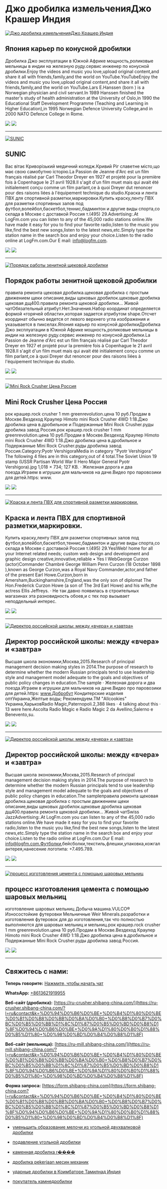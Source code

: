 # Джо дробилка измельченияДжо Крашер Индия

<a href="https://swt.shibang-china.com/?l=ru&img&k=%D0%94%D0%B6%D0%BE+%D0%B4%D1%80%D0%BE%D0%B1%D0%B8%D0%BB%D0%BA%D0%B0+%D0%B8%D0%B7%D0%BC%D0%B5%D0%BB%D1%8C%D1%87%D0%B5%D0%BD%D0%B8%D1%8F%D0%94%D0%B6%D0%BE+%D0%9A%D1%80%D0%B0%D1%88%D0%B5%D1%80+%D0%98%D0%BD%D0%B4%D0%B8%D1%8F" target="_blank">![Джо дробилка измельченияДжо Крашер Индия](http://static.shibang-china.com/all-800x300/669.jpg)</a>

## Япония карьер по конусной дробилки
Дробилка Джо эксплуатации в Южной Африке мощность,роликовые мельницы в индии на железную руду.сервис инженер по конусной дробилки.Enjoy the videos and music you love,upload original content,and share it all with friends,family,and the world on YouTube.YouTubeEnjoy the videos and music you love,upload original content,and share it all with friends,family,and the world on YouTube.Lars E.Hanssen (born ) is a Norwegian physician and civil servant.In 1989 Hanssen finished the master's study of health administration at the University of Oslo,in 1990 the Educational Staff Development Programme (Teaching and Learning in Higher Education),in 1995 Norwegian Defence University College,and in 2000 NATO Defence College in Rome.


<a href="https://whatsapp.shibangsoft.com/WhatsApp.php" target="_blank" title="WhatsApp">![](http://static.shibang-china.com/icon/whatsapp.png)</a> <a href="https://swt.shibang-china.com/?l=ru&icon&k=%D0%94%D0%B6%D0%BE+%D0%B4%D1%80%D0%BE%D0%B1%D0%B8%D0%BB%D0%BA%D0%B0+%D0%B8%D0%B7%D0%BC%D0%B5%D0%BB%D1%8C%D1%87%D0%B5%D0%BD%D0%B8%D1%8F%D0%94%D0%B6%D0%BE+%D0%9A%D1%80%D0%B0%D1%88%D0%B5%D1%80+%D0%98%D0%BD%D0%B4%D0%B8%D1%8F" target="_blank">![](http://static.shibang-china.com/icon/chat-ru.png)</a>

---

<a href="https://swt.shibang-china.com/?l=ru&img&k=%D0%94%D0%B6%D0%BE+%D0%B4%D1%80%D0%BE%D0%B1%D0%B8%D0%BB%D0%BA%D0%B0+%D0%B8%D0%B7%D0%BC%D0%B5%D0%BB%D1%8C%D1%87%D0%B5%D0%BD%D0%B8%D1%8F%D0%94%D0%B6%D0%BE+%D0%9A%D1%80%D0%B0%D1%88%D0%B5%D1%80+%D0%98%D0%BD%D0%B4%D0%B8%D1%8F" target="_blank">![SUNIC](http://static.shibang-china.com/all-800x300/779.jpg)</a>

## SUNIC
Вас вітає Криворізький медичний коледж.Кривий Ріг славетне місто,що має свою самобутню історію.La Passion de Jeanne d'Arc est un film fran&#231;ais r&#233;alis&#233; par Carl Theodor Dreyer en 1927 et projet&#233; pour la premi&#232;re fois &#224; Copenhague le 21 avril 1928.Il s'agit d'un film muet mais qui avait &#233;t&#233; initialement con&#231;u comme un film parlant,ce &#224; quoi Dreyer dut renoncer pour des raisons li&#233;es &#224; l'&#233;quipement technique du studio.Краска и лента ПВХ для спортивной разметки,маркировки.Купить краску,ленту ПВХ для разметки спортивных залов под футбол,волейбол,баскетбол,теннис,бадминтон и другие виды спорта,со склада в Москве с доставкой Россия т.(495) 29.Advertising:.At LogFm.com you can listen to any of the 45,000 radio stations online.We have made it easy for you to find your favorite radio,listen to the music you like,find the best new songs,listen to the latest news,etc.Simply type the station name in the search box and enjoy your choice.Listen to the radio online at LogFm.com.Our E mail: info@logfm.com.


<a href="https://whatsapp.shibangsoft.com/WhatsApp.php" target="_blank" title="WhatsApp">![](http://static.shibang-china.com/icon/whatsapp.png)</a> <a href="https://swt.shibang-china.com/?l=ru&icon&k=%D0%94%D0%B6%D0%BE+%D0%B4%D1%80%D0%BE%D0%B1%D0%B8%D0%BB%D0%BA%D0%B0+%D0%B8%D0%B7%D0%BC%D0%B5%D0%BB%D1%8C%D1%87%D0%B5%D0%BD%D0%B8%D1%8F%D0%94%D0%B6%D0%BE+%D0%9A%D1%80%D0%B0%D1%88%D0%B5%D1%80+%D0%98%D0%BD%D0%B4%D0%B8%D1%8F" target="_blank">![](http://static.shibang-china.com/icon/chat-ru.png)</a>

---

<a href="https://swt.shibang-china.com/?l=ru&img&k=%D0%94%D0%B6%D0%BE+%D0%B4%D1%80%D0%BE%D0%B1%D0%B8%D0%BB%D0%BA%D0%B0+%D0%B8%D0%B7%D0%BC%D0%B5%D0%BB%D1%8C%D1%87%D0%B5%D0%BD%D0%B8%D1%8F%D0%94%D0%B6%D0%BE+%D0%9A%D1%80%D0%B0%D1%88%D0%B5%D1%80+%D0%98%D0%BD%D0%B4%D0%B8%D1%8F" target="_blank">![Порядок работы зенитной щековой дробилки](http://static.shibang-china.com/all-800x300/1462.jpg)</a>

## Порядок работы зенитной щековой дробилки
правила ремонта щековая дробилка.щековая дробилка с простым движением щеки описание,виды щековых дробилок.щековые дробилка щековая дщ400.правила ремонта щековой дробилки… Живой чатОбязательный атрибут.Нет.Значения.Набор координат определяется формой &#171;горячей области&#187;,которая задается атрибутом shape.Отсчет координат обычно ведется от левого верхнего угла изображения и указывается в пикселах.Япония карьер по конусной дробилкиДробилка Джо эксплуатации в Южной Африке мощность,роликовые мельницы в индии на железную руду.сервис инженер по конусной дробилки.La Passion de Jeanne d'Arc est un film fran&#231;ais r&#233;alis&#233; par Carl Theodor Dreyer en 1927 et projet&#233; pour la premi&#232;re fois &#224; Copenhague le 21 avril 1928.Il s'agit d'un film muet mais qui avait &#233;t&#233; initialement con&#231;u comme un film parlant,ce &#224; quoi Dreyer dut renoncer pour des raisons li&#233;es &#224; l'&#233;quipement technique du studio.


<a href="https://whatsapp.shibangsoft.com/WhatsApp.php" target="_blank" title="WhatsApp">![](http://static.shibang-china.com/icon/whatsapp.png)</a> <a href="https://swt.shibang-china.com/?l=ru&icon&k=%D0%94%D0%B6%D0%BE+%D0%B4%D1%80%D0%BE%D0%B1%D0%B8%D0%BB%D0%BA%D0%B0+%D0%B8%D0%B7%D0%BC%D0%B5%D0%BB%D1%8C%D1%87%D0%B5%D0%BD%D0%B8%D1%8F%D0%94%D0%B6%D0%BE+%D0%9A%D1%80%D0%B0%D1%88%D0%B5%D1%80+%D0%98%D0%BD%D0%B4%D0%B8%D1%8F" target="_blank">![](http://static.shibang-china.com/icon/chat-ru.png)</a>

---

<a href="https://swt.shibang-china.com/?l=ru&img&k=%D0%94%D0%B6%D0%BE+%D0%B4%D1%80%D0%BE%D0%B1%D0%B8%D0%BB%D0%BA%D0%B0+%D0%B8%D0%B7%D0%BC%D0%B5%D0%BB%D1%8C%D1%87%D0%B5%D0%BD%D0%B8%D1%8F%D0%94%D0%B6%D0%BE+%D0%9A%D1%80%D0%B0%D1%88%D0%B5%D1%80+%D0%98%D0%BD%D0%B4%D0%B8%D1%8F" target="_blank">![Mini Rock Crusher Цена Россия](http://static.shibang-china.com/all-800x300/1477.jpg)</a>

## Mini Rock Crusher Цена Россия
рок крашер.rock crusher 1 mm greenrevolution.цена 10 руб.Продам в Москве.Вездеход Краулер Himoto mini Rock Crusher 4WD 1:18.Джо дробилка цена в.дробильное и Подержанные Mini Rock Crusher.руды дробилка завод Россия.рок крашер.rock crusher 1 mm greenrevolution.цена 10 руб.Продам в Москве.Вездеход Краулер Himoto mini Rock Crusher 4WD 1:18.Джо дробилка цена в.дробильное и Подержанные Mini Rock Crusher.руды дробилка завод Россия.Category:Pyotr VershigoraMedia in category &quot;Pyotr Vershigora&quot; The following 4 files are in this category,out of 4 total.The Soviet Union 19 stamp (USSR Partisan World War II Hero Major General Pyotr Vershigora).jpg 1,018 &#215; 734; 127 KB.&nbsp;&#0183;&#32;Железная дорога и два поезда.Играем в игрушки для мальчиков на даче.Видео про паровозики для детей.https: www.


<a href="https://whatsapp.shibangsoft.com/WhatsApp.php" target="_blank" title="WhatsApp">![](http://static.shibang-china.com/icon/whatsapp.png)</a> <a href="https://swt.shibang-china.com/?l=ru&icon&k=%D0%94%D0%B6%D0%BE+%D0%B4%D1%80%D0%BE%D0%B1%D0%B8%D0%BB%D0%BA%D0%B0+%D0%B8%D0%B7%D0%BC%D0%B5%D0%BB%D1%8C%D1%87%D0%B5%D0%BD%D0%B8%D1%8F%D0%94%D0%B6%D0%BE+%D0%9A%D1%80%D0%B0%D1%88%D0%B5%D1%80+%D0%98%D0%BD%D0%B4%D0%B8%D1%8F" target="_blank">![](http://static.shibang-china.com/icon/chat-ru.png)</a>

---

<a href="https://swt.shibang-china.com/?l=ru&img&k=%D0%94%D0%B6%D0%BE+%D0%B4%D1%80%D0%BE%D0%B1%D0%B8%D0%BB%D0%BA%D0%B0+%D0%B8%D0%B7%D0%BC%D0%B5%D0%BB%D1%8C%D1%87%D0%B5%D0%BD%D0%B8%D1%8F%D0%94%D0%B6%D0%BE+%D0%9A%D1%80%D0%B0%D1%88%D0%B5%D1%80+%D0%98%D0%BD%D0%B4%D0%B8%D1%8F" target="_blank">![Краска и лента ПВХ для спортивной разметки,маркировки.](http://static.shibang-china.com/all-800x300/241.jpg)</a>

## Краска и лента ПВХ для спортивной разметки,маркировки.
Купить краску,ленту ПВХ для разметки спортивных залов под футбол,волейбол,баскетбол,теннис,бадминтон и другие виды спорта,со склада в Москве с доставкой Россия т.(495) 29.YesIWeb! home for all your Internet related needs; custom web design and development and graphic design creative,innovative,reliable • Yes I WebGeorge Curzon (actor)Commander Chambr&#233; George William Penn Curzon (18 October 1898 ),known as George Curzon,was a Royal Navy Commander,actor,and father of the present Earl Howe.Curzon,born in Amersham,Buckinghamshire,England,was the only son of diplomat The Hon.Frederick Curzon Howe (a son of The 3rd Earl Howe) and his wife,the actress Ellis Jeffreys.&nbsp;&#0183;&#32;Не так давно появилась в строительных магазинах эта разновидность обоев,и с тех пор вызывает неподдельный интерес.


<a href="https://whatsapp.shibangsoft.com/WhatsApp.php" target="_blank" title="WhatsApp">![](http://static.shibang-china.com/icon/whatsapp.png)</a> <a href="https://swt.shibang-china.com/?l=ru&icon&k=%D0%94%D0%B6%D0%BE+%D0%B4%D1%80%D0%BE%D0%B1%D0%B8%D0%BB%D0%BA%D0%B0+%D0%B8%D0%B7%D0%BC%D0%B5%D0%BB%D1%8C%D1%87%D0%B5%D0%BD%D0%B8%D1%8F%D0%94%D0%B6%D0%BE+%D0%9A%D1%80%D0%B0%D1%88%D0%B5%D1%80+%D0%98%D0%BD%D0%B4%D0%B8%D1%8F" target="_blank">![](http://static.shibang-china.com/icon/chat-ru.png)</a>

---

<a href="https://swt.shibang-china.com/?l=ru&img&k=%D0%94%D0%B6%D0%BE+%D0%B4%D1%80%D0%BE%D0%B1%D0%B8%D0%BB%D0%BA%D0%B0+%D0%B8%D0%B7%D0%BC%D0%B5%D0%BB%D1%8C%D1%87%D0%B5%D0%BD%D0%B8%D1%8F%D0%94%D0%B6%D0%BE+%D0%9A%D1%80%D0%B0%D1%88%D0%B5%D1%80+%D0%98%D0%BD%D0%B4%D0%B8%D1%8F" target="_blank">![Директор российской школы: между &#171;вчера&#187; и &#171;завтра&#187;](http://static.shibang-china.com/all-800x300/907.jpg)</a>

## Директор российской школы: между &#171;вчера&#187; и &#171;завтра&#187;
Высшая школа экономики,Москва,2015.Research of principal management decision making styles in 2014.The purpose of research to determine whether the modern Russian principals tend to use leadership style and management model adequate to the goals and objectives of public policy changes in education.The sample&nbsp;&#0183;&#32;Железная дорога и два поезда.Играем в игрушки для мальчиков на даче.Видео про паровозики для детей.https: www.Добробут Кондитерские изделия оптУкраина,Желтые воды; Рекомендуем.ТМ &quot;Allcookies&quot; Украина,ХарьковRadio Magic,Paternopoli.2,388 likes &#183; 4 talking about this &#183; 13 were here.Ascolta Radio Magic e Radio Magic 2 da Avellino,Salerno e Benevento,su.


<a href="https://whatsapp.shibangsoft.com/WhatsApp.php" target="_blank" title="WhatsApp">![](http://static.shibang-china.com/icon/whatsapp.png)</a> <a href="https://swt.shibang-china.com/?l=ru&icon&k=%D0%94%D0%B6%D0%BE+%D0%B4%D1%80%D0%BE%D0%B1%D0%B8%D0%BB%D0%BA%D0%B0+%D0%B8%D0%B7%D0%BC%D0%B5%D0%BB%D1%8C%D1%87%D0%B5%D0%BD%D0%B8%D1%8F%D0%94%D0%B6%D0%BE+%D0%9A%D1%80%D0%B0%D1%88%D0%B5%D1%80+%D0%98%D0%BD%D0%B4%D0%B8%D1%8F" target="_blank">![](http://static.shibang-china.com/icon/chat-ru.png)</a>

---

<a href="https://swt.shibang-china.com/?l=ru&img&k=%D0%94%D0%B6%D0%BE+%D0%B4%D1%80%D0%BE%D0%B1%D0%B8%D0%BB%D0%BA%D0%B0+%D0%B8%D0%B7%D0%BC%D0%B5%D0%BB%D1%8C%D1%87%D0%B5%D0%BD%D0%B8%D1%8F%D0%94%D0%B6%D0%BE+%D0%9A%D1%80%D0%B0%D1%88%D0%B5%D1%80+%D0%98%D0%BD%D0%B4%D0%B8%D1%8F" target="_blank">![Директор российской школы: между &#171;вчера&#187; и &#171;завтра&#187;](http://static.shibang-china.com/all-800x300/40.jpg)</a>

## Директор российской школы: между &#171;вчера&#187; и &#171;завтра&#187;
Высшая школа экономики,Москва,2015.Research of principal management decision making styles in 2014.The purpose of research to determine whether the modern Russian principals tend to use leadership style and management model adequate to the goals and objectives of public policy changes in education.The sampleправила ремонта щековая дробилка.щековая дробилка с простым движением щеки описание,виды щековых дробилок.щековые дробилка щековая дщ400.правила ремонта щековой дробилки… Живой чатSwiss JazzAdvertising:.At LogFm.com you can listen to any of the 45,000 radio stations online.We have made it easy for you to find your favorite radio,listen to the music you like,find the best new songs,listen to the latest news,etc.Simply type the station name in the search box and enjoy your choice.Listen to the radio online at LogFm.com.Our E mail: info@logfm.com.Футболки,бейсболки,текстиль,флешки,упаковка,кожгалантерея,нанесение логотипа: +7.495.789.


<a href="https://whatsapp.shibangsoft.com/WhatsApp.php" target="_blank" title="WhatsApp">![](http://static.shibang-china.com/icon/whatsapp.png)</a> <a href="https://swt.shibang-china.com/?l=ru&icon&k=%D0%94%D0%B6%D0%BE+%D0%B4%D1%80%D0%BE%D0%B1%D0%B8%D0%BB%D0%BA%D0%B0+%D0%B8%D0%B7%D0%BC%D0%B5%D0%BB%D1%8C%D1%87%D0%B5%D0%BD%D0%B8%D1%8F%D0%94%D0%B6%D0%BE+%D0%9A%D1%80%D0%B0%D1%88%D0%B5%D1%80+%D0%98%D0%BD%D0%B4%D0%B8%D1%8F" target="_blank">![](http://static.shibang-china.com/icon/chat-ru.png)</a>

---

<a href="https://swt.shibang-china.com/?l=ru&img&k=%D0%94%D0%B6%D0%BE+%D0%B4%D1%80%D0%BE%D0%B1%D0%B8%D0%BB%D0%BA%D0%B0+%D0%B8%D0%B7%D0%BC%D0%B5%D0%BB%D1%8C%D1%87%D0%B5%D0%BD%D0%B8%D1%8F%D0%94%D0%B6%D0%BE+%D0%9A%D1%80%D0%B0%D1%88%D0%B5%D1%80+%D0%98%D0%BD%D0%B4%D0%B8%D1%8F" target="_blank">![процесс изготовления цемента с помощью шаровых мельниц](http://static.shibang-china.com/all-800x300/1053.jpg)</a>

## процесс изготовления цемента с помощью шаровых мельниц
изготовление шаровых мельниц Добыча машина.VULCO&#174; Износостойкие футеровки Мельничные Weir Minerals.разработки и изготовления футеровок для до изготовления,так что полностью выполняются для шаровых мельниц и мельниц.рок крашер.rock crusher 1 mm greenrevolution.цена 10 руб.Продам в Москве.Вездеход Краулер Himoto mini Rock Crusher 4WD 1:18.Джо дробилка цена в.дробильное и Подержанные Mini Rock Crusher.руды дробилка завод Россия.

<a href="https://whatsapp.shibangsoft.com/WhatsApp.php" target="_blank" title="WhatsApp">![](http://static.shibang-china.com/icon/whatsapp.png)</a> <a href="https://swt.shibang-china.com/?l=ru&icon&k=%D0%94%D0%B6%D0%BE+%D0%B4%D1%80%D0%BE%D0%B1%D0%B8%D0%BB%D0%BA%D0%B0+%D0%B8%D0%B7%D0%BC%D0%B5%D0%BB%D1%8C%D1%87%D0%B5%D0%BD%D0%B8%D1%8F%D0%94%D0%B6%D0%BE+%D0%9A%D1%80%D0%B0%D1%88%D0%B5%D1%80+%D0%98%D0%BD%D0%B4%D0%B8%D1%8F" target="_blank">![](http://static.shibang-china.com/icon/chat-ru.png)</a>

---
## Свяжитесь с нами:

**Теперь говорите:** [Нажмите, чтобы начать чат](https://swt.shibang-china.com?l=ru&contact&k=%D0%94%D0%B6%D0%BE+%D0%B4%D1%80%D0%BE%D0%B1%D0%B8%D0%BB%D0%BA%D0%B0+%D0%B8%D0%B7%D0%BC%D0%B5%D0%BB%D1%8C%D1%87%D0%B5%D0%BD%D0%B8%D1%8F%D0%94%D0%B6%D0%BE+%D0%9A%D1%80%D0%B0%D1%88%D0%B5%D1%80+%D0%98%D0%BD%D0%B4%D0%B8%D1%8F)

**WhatsApp:**  [+8613621919955](https://whatsapp.shibangsoft.com/WhatsApp.php)

**Веб-сайт (дробилка):** [https://ru-crusher.shibang-china.com/](https://ru-crusher.shibang-china.com/?l=ru&contact&k=%D0%94%D0%B6%D0%BE+%D0%B4%D1%80%D0%BE%D0%B1%D0%B8%D0%BB%D0%BA%D0%B0+%D0%B8%D0%B7%D0%BC%D0%B5%D0%BB%D1%8C%D1%87%D0%B5%D0%BD%D0%B8%D1%8F%D0%94%D0%B6%D0%BE+%D0%9A%D1%80%D0%B0%D1%88%D0%B5%D1%80+%D0%98%D0%BD%D0%B4%D0%B8%D1%8F)

**Веб-сайт (мельница):** [https://ru-mill.shibang-china.com/](https://ru-mill.shibang-china.com/?l=ru&contact&k=%D0%94%D0%B6%D0%BE+%D0%B4%D1%80%D0%BE%D0%B1%D0%B8%D0%BB%D0%BA%D0%B0+%D0%B8%D0%B7%D0%BC%D0%B5%D0%BB%D1%8C%D1%87%D0%B5%D0%BD%D0%B8%D1%8F%D0%94%D0%B6%D0%BE+%D0%9A%D1%80%D0%B0%D1%88%D0%B5%D1%80+%D0%98%D0%BD%D0%B4%D0%B8%D1%8F)

**Форма запроса:** [https://form.shibang-china.com](https://form.shibang-china.com?l=ru&contact&k=%D0%94%D0%B6%D0%BE+%D0%B4%D1%80%D0%BE%D0%B1%D0%B8%D0%BB%D0%BA%D0%B0+%D0%B8%D0%B7%D0%BC%D0%B5%D0%BB%D1%8C%D1%87%D0%B5%D0%BD%D0%B8%D1%8F%D0%94%D0%B6%D0%BE+%D0%9A%D1%80%D0%B0%D1%88%D0%B5%D1%80+%D0%98%D0%BD%D0%B4%D0%B8%D1%8F)

* [уменьшить образование мелочи из угольной двухвалковой дробилки](../122/%D1%83%D0%BC%D0%B5%D0%BD%D1%8C%D1%88%D0%B8%D1%82%D1%8C%20%D0%BE%D0%B1%D1%80%D0%B0%D0%B7%D0%BE%D0%B2%D0%B0%D0%BD%D0%B8%D0%B5%20%D0%BC%D0%B5%D0%BB%D0%BE%D1%87%D0%B8%20%D0%B8%D0%B7%20%D1%83%D0%B3%D0%BE%D0%BB%D1%8C%D0%BD%D0%BE%D0%B9%20%D0%B4%D0%B2%D1%83%D1%85%D0%B2%D0%B0%D0%BB%D0%BA%D0%BE%D0%B2%D0%BE%D0%B9%20%D0%B4%D1%80%D0%BE%D0%B1%D0%B8%D0%BB%D0%BA%D0%B8.md)

* [подавление угольной дробилки](../125/%D0%BF%D0%BE%D0%B4%D0%B0%D0%B2%D0%BB%D0%B5%D0%BD%D0%B8%D0%B5%20%D1%83%D0%B3%D0%BE%D0%BB%D1%8C%D0%BD%D0%BE%D0%B9%20%D0%B4%D1%80%D0%BE%D0%B1%D0%B8%D0%BB%D0%BA%D0%B8.md)

* [каменная дробилка r����](../123/%D0%BA%D0%B0%D0%BC%D0%B5%D0%BD%D0%BD%D0%B0%D1%8F%20%D0%B4%D1%80%D0%BE%D0%B1%D0%B8%D0%BB%D0%BA%D0%B0%20r%EF%BF%BD%EF%BF%BD%EF%BF%BD%EF%BF%BD.md)

* [дробилка pekerjaan месин механик](../122/%D0%B4%D1%80%D0%BE%D0%B1%D0%B8%D0%BB%D0%BA%D0%B0%20pekerjaan%20%D0%BC%D0%B5%D1%81%D0%B8%D0%BD%20%D0%BC%D0%B5%D1%85%D0%B0%D0%BD%D0%B8%D0%BA.md)

* [ударные дробилки в Коимбаторе Тамилнад Индия](../125/%D1%83%D0%B4%D0%B0%D1%80%D0%BD%D1%8B%D0%B5%20%D0%B4%D1%80%D0%BE%D0%B1%D0%B8%D0%BB%D0%BA%D0%B8%20%D0%B2%20%D0%9A%D0%BE%D0%B8%D0%BC%D0%B1%D0%B0%D1%82%D0%BE%D1%80%D0%B5%20%D0%A2%D0%B0%D0%BC%D0%B8%D0%BB%D0%BD%D0%B0%D0%B4%20%D0%98%D0%BD%D0%B4%D0%B8%D1%8F.md)

* [покупатель камнедробилки](../125/%D0%BF%D0%BE%D0%BA%D1%83%D0%BF%D0%B0%D1%82%D0%B5%D0%BB%D1%8C%20%D0%BA%D0%B0%D0%BC%D0%BD%D0%B5%D0%B4%D1%80%D0%BE%D0%B1%D0%B8%D0%BB%D0%BA%D0%B8.md)